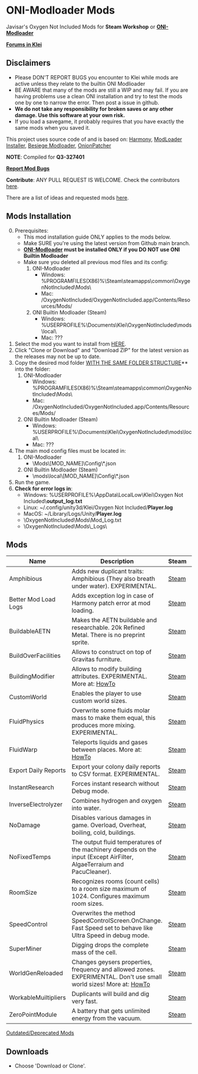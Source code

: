 # ONI-Modloader Mods
Javisar's Oxygen Not Included Mods for **Steam Workshop** or [**ONI-Modloader**](https://github.com/javisar/ONI-Modloader)

[**Forums in Klei**](https://forums.kleientertainment.com/forums/topic/97444-mods-trevices-mods-lair/)


Disclaimers
-----------
* Please DON'T REPORT BUGS you encounter to Klei while mods are active unless they relate to the builtin ONI Modlioader
* BE AWARE that many of the mods are still a WIP and may fail. If you are having problems use a clean ONI installation and try to test the mods one by one to narrow the error. Then post a issue in github.
* **We do not take any responsibility for broken saves or any other damage. Use this software at your own risk.**
* If you load a savegame, it probably requires that you have exactly the same mods when you saved it.

This project uses source code of and is based on: [Harmony](https://github.com/pardeike/Harmony), [ModLoader Installer](https://github.com/zeobviouslyfakeacc/ModLoaderInstaller), [Besiege Modloader](https://github.com/spaar/besiege-modloader), [OnionPatcher](https://forums.kleientertainment.com/topic/81296-mod159-materialcolor-onionpatcher/)


**NOTE**: Compiled for **Q3-327401**

**[Report Mod Bugs](https://github.com/javisar/ONI-Modloader-Mods/issues/new/choose)**

**Contribute**: ANY PULL REQUEST IS WELCOME. Check the contributors [here](https://github.com/javisar/ONI-Modloader-Mods/graphs/contributors). 

There are a list of ideas and requested mods [here](https://github.com/javisar/ONI-Modloader/issues).


Mods Installation
-----------------
0. Prerequisites:
   * This mod installation guide ONLY applies to the mods below.
   * Make SURE you're using the latest version from Github main branch.
   * **[ONI-Modloader](https://github.com/javisar/ONI-Modloader#quick-start) must be installed ONLY if you DO NOT use ONI Builtin Modloader**
   * Make sure you deleted all previous mod files and its config:
     1. ONI-Modloader	
        * Windows: %PROGRAMFILES(X86)%\Steam\steamapps\common\OxygenNotIncluded\Mods\
        * Mac: /OxygenNotIncluded/OxygenNotIncluded.app/Contents/Resources/Mods/
     2. ONI Builtin Modloader (Steam)
        * Windows: %USERPROFILE%\Documents\Klei\OxygenNotIncluded\mods\local\
        * Mac: ???
1. Select the mod you want to install from [HERE](https://github.com/javisar/ONI-Modloader-Mods/tree/master/Mods).
2. Click "Clone or Download" and "Download ZIP" for the latest version as the releases may not be up to date.
3. Copy the desired mod folder [WITH THE SAME FOLDER STRUCTURE](https://github.com/javisar/ONI-Modloader-Mods/tree/master/.github/folders.png)** into the folder:
   1. ONI-Modloader	
      * Windows: %PROGRAMFILES(X86)%\Steam\steamapps\common\OxygenNotIncluded\Mods\
      * Mac: /OxygenNotIncluded/OxygenNotIncluded.app/Contents/Resources/Mods/
   2. ONI Builtin Modloader (Steam)
      * Windows: %USERPROFILE%\Documents\Klei\OxygenNotIncluded\mods\local\
      * Mac: ???
4. The main mod config files must be located in:
   1. ONI-Modloader
      * \Mods\\[MOD_NAME]\Config\\*.json
   2. ONI Builtin Modloader (Steam)
      * \mods\local\\[MOD_NAME]\Config\\*.json
5. Run the game.
6. **Check for error logs in**:
   * Windows: %USERPROFILE%\AppData\LocalLow\Klei\Oxygen Not Included\\**output_log.txt** 
   * Linux: ~/.config/unity3d/Klei/Oxygen Not Included/**Player.log**
   * MacOS: ~/Library/Logs/Unity/**Player.log**
   * \OxygenNotIncluded\Mods\Mod_Log.txt
   * \OxygenNotIncluded\Mods\\_Logs\


Mods
----
| Name  | Description | Steam | Contributors |
| ----- | ----------- | ----- | ------------ |
| Amphibious | Adds new duplicant traits: Amphibious (They also breath under water). EXPERIMENTAL. | [Steam](https://steamcommunity.com/sharedfiles/filedetails/?id=1741246395) | [@javisar](https://github.com/javisar) |
| Better Mod Load Logs | Adds exception log in case of Harmony patch error at mod loading. | [Steam](https://steamcommunity.com/sharedfiles/filedetails/?id=1744626595) | [@javisar](https://github.com/javisar) |
| BuildableAETN | Makes the AETN buildable and researchable. 20k Refined Metal. There is no preprint sprite. | [Steam](https://steamcommunity.com/sharedfiles/filedetails/?id=1714094338) | [@javisar](https://github.com/javisar) |
| BuildOverFacilities | Allows to construct on top of Gravitas furniture. | [Steam]() | [@javisar](https://github.com/javisar) |
| BuildingModifier | Allows to modify building attributes. EXPERIMENTAL. More at: [HowTo](https://github.com/javisar/ONI-Modloader-Mods/blob/master/Mods/BuildingModifier/BuildingModifierHowto.txt) | [Steam]() | [@javisar](https://github.com/javisar) |
| CustomWorld | Enables the player to use custom world sizes. | [Steam](https://steamcommunity.com/sharedfiles/filedetails/?id=1713687582) | [@Moonkis](https://github.com/Moonkis) [@javisar](https://github.com/javisar) |
| FluidPhysics | Overwrite some fluids molar mass to make them equal, this produces more mixing. EXPERIMENTAL. | [Steam]() | [@javisar](https://github.com/javisar) |
| FluidWarp | Teleports liquids and gases between places. More at: [HowTo](https://github.com/javisar/ONI-Modloader-Mods/blob/master/Mods/FluidWarp/FluidWarpModHowto.txt) | [Steam](https://steamcommunity.com/sharedfiles/filedetails/?id=1741267647) | [@javisar](https://github.com/javisar) [@Blindfold](https://github.com/Blindfold) [@Moonkis](https://github.com/Moonkis) |
| Export Daily Reports | Export your colony daily reports to CSV format. EXPERIMENTAL. | [Steam](https://steamcommunity.com/sharedfiles/filedetails/?id=1736659376) | [@javisar](https://github.com/javisar) |
| InstantResearch | Forces instant research without Debug mode. | [Steam](https://steamcommunity.com/sharedfiles/filedetails/?id=1714091093) | [@javisar](https://github.com/javisar) |
| InverseElectrolyzer | Combines hydrogen and oxygen into water. | [Steam](https://steamcommunity.com/sharedfiles/filedetails/?id=1742051024) | [@javisar](https://github.com/javisar) |
| NoDamage | Disables various damages in game. Overload, Overheat, boiling, cold, buildings. | [Steam](https://steamcommunity.com/sharedfiles/filedetails/?id=1728703506) | [@javisar](https://github.com/javisar) |
| NoFixedTemps | The output fluid temperatures of the machinery depends on the input (Except AirFilter, AlgaeTerraium and PacuCleaner). | [Steam](https://steamcommunity.com/sharedfiles/filedetails/?id=1742003542) | [@javisar](https://github.com/javisar) |
| RoomSize | Recognizes rooms (count cells) to a room size maximum of 1024. Configures maximum room sizes. | [Steam](https://steamcommunity.com/sharedfiles/filedetails/?id=1715802131) | [@javisar](https://github.com/javisar) |
| SpeedControl | Overwrites the method SpeedControlScreen.OnChange. Fast Speed set to behave like Ultra Speed in debug mode. | [Steam](https://steamcommunity.com/sharedfiles/filedetails/?id=1713359495) | [@javisar](https://github.com/javisar) |
| SuperMiner | Digging drops the complete mass of the cell. | [Steam](https://steamcommunity.com/sharedfiles/filedetails/?id=1728728517) | [@javisar](https://github.com/javisar) |
| WorldGenReloaded | Changes geysers properties, frequency and allowed zones. EXPERIMENTAL. Don't use small world sizes! More at: [HowTo](https://github.com/javisar/ONI-Modloader-Mods/blob/master/Mods/WorldGenReloaded/WorldGenReloadedHowto.txt) | [Steam]() | [@javisar](https://github.com/javisar) |
| WorkableMuiltipliers | Duplicants will build and dig very fast. | [Steam](https://steamcommunity.com/sharedfiles/filedetails/?id=1742986928) | [@javisar](https://github.com/javisar) |
| ZeroPointModule | A battery that gets unlimited energy from the vacuum. | [Steam](https://steamcommunity.com/sharedfiles/filedetails/?id=1715786411) | [@javisar](https://github.com/javisar) |



[Outdated/Deprecated Mods](https://github.com/javisar/ONI-Modloader-Mods/blob/master/Outdated.md)


Downloads
---------
* Choose 'Download or Clone'.

